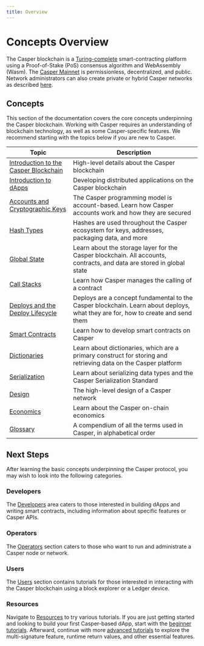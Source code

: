 ```yaml
---
title: Overview
---
```


# Concepts Overview

The Casper blockchain is a [Turing-complete](./glossary/T.md#turing-complete-blockchain) smart-contracting platform using a Proof-of-Stake (PoS) consensus algorithm and WebAssembly (Wasm). The [Casper Mainnet](https://cspr.live/) is permissionless, decentralized, and public. Network administrators can also create private or hybrid Casper networks as described [here](../operators/setup-network/index.md).

## Concepts

This section of the documentation covers the core concepts underpinning the Casper blockchain. Working with Casper requires an understanding of blockchain technology, as well as some Casper-specific features. We recommend starting with the topics below if you are new to Casper.

| Topic                                                       | Description                                                                                    |
| ----------------------------------------------------------- | ---------------------------------------------------------------------------------------------- |
| [Introduction to the Casper Blockchain](./about.md) | High-level details about the Casper blockchain |
| [Introduction to dApps](./intro-to-dapps.md) | Developing distributed applications on the Casper blockchain | 
| [Accounts and Cryptographic Keys](./accounts-and-keys.md) | The Casper programming model is account-based. Learn how Casper accounts work and how they are secured | 
| [Hash Types](./hash-types.md) | Hashes are used throughout the Casper ecosystem for keys, addresses, packaging data, and more | 
| [Global State](./global-state.md) | Learn about the storage layer for the Casper blockchain. All accounts, contracts, and data are stored in global state | 
| [Call Stacks](./callstack.md) | Learn how Casper manages the calling of a contract | 
| [Deploys and the Deploy Lifecycle](./deploy-and-deploy-lifecycle.md) | Deploys are a concept fundamental to the Casper blockchain. Learn about deploys, what they are for, how to create and send them | 
| [Smart Contracts](./smart-contracts.md) | Learn how to develop smart contracts on Casper | 
| [Dictionaries](./dictionaries.md) | Learn about dictionaries, which are a primary construct for storing and retrieving data on the Casper platform | 
| [Serialization](./serialization-standard.md) | Learn about serializing data types and the Casper Serialization Standard | 
| [Design](./design/index.md) | The high-level design of a Casper network | 
| [Economics](./economics/index.md) | Learn about the Casper on-chain economics | 
| [Glossary](./glossary/index.md) | A compendium of all the terms used in Casper, in alphabetical order |

## Next Steps

After learning the basic concepts underpinning the Casper protocol, you may wish to look into the following categories.

### Developers

The [Developers](../developers/index.md) area caters to those interested in building dApps and writing smart contracts, including information about specific features or Casper APIs.

### Operators

The [Operators](../operators/index.md) section caters to those who want to run and administrate a Casper node or network.

### Users

The [Users](../users/index.md) section contains tutorials for those interested in interacting with the Casper blockchain using a block explorer or a Ledger device.

### Resources

Navigate to [Resources](../resources/index.md) to try various tutorials. If you are just getting started and looking to build your first Casper-based dApp, start with the [beginner tutorials](../resources/beginner/index.md). Afterward, continue with more [advanced tutorials](../resources/advanced/index.md) to explore the multi-signature feature, runtime return values, and other essential features.
